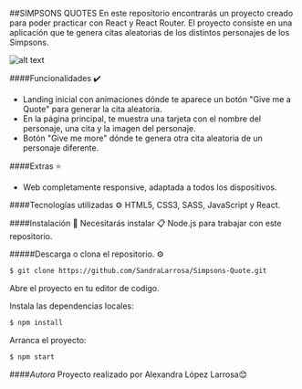 ##SIMPSONS QUOTES
En este repositorio encontrarás un proyecto creado para poder practicar con React y React Router. 
El proyecto consiste en una aplicación que te genera citas aleatorias de los distintos personajes de los Simpsons.

![alt text](https://drive.google.com/file/d/1Rb5A07cHePqyjwL8GNy0OlagtPdx1byf/view?usp=sharing)


####Funcionalidades ✔️
- Landing inicial con animaciones dónde te aparece un botón "Give me a Quote" para generar la cita aleatoria.
- En la página principal, te muestra una tarjeta con el nombre del personaje, una cita y la imagen del personaje.
- Botón "Give me more" dónde te genera otra cita aleatoria de un personaje diferente.

####Extras ⭐
- Web completamente responsive, adaptada a todos los dispositivos.


####Tecnologías utilizadas ⚙️
HTML5, CSS3, SASS, JavaScript y React.

####Instalación 🔧
Necesitarás instalar 📋 Node.js para trabajar con este repositorio.

#####Descarga o clona el repositorio. ⚙️
```bash 
$ git clone https://github.com/SandraLarrosa/Simpsons-Quote.git
```
Abre el proyecto en tu editor de codigo.

Instala las dependencias locales:
```bash
$ npm install
```
Arranca el proyecto:
```bash
$ npm start
```


####*Autora*
Proyecto realizado por Alexandra López Larrosa😊